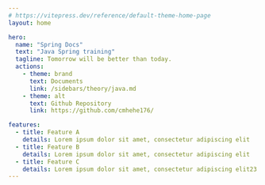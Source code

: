 ```yaml
---
# https://vitepress.dev/reference/default-theme-home-page
layout: home

hero:
  name: "Spring Docs"
  text: "Java Spring training"
  tagline: Tomorrow will be better than today.
  actions:
    - theme: brand
      text: Documents
      link: /sidebars/theory/java.md
    - theme: alt
      text: Github Repository
      link: https://github.com/cmhehe176/

features:
  - title: Feature A
    details: Lorem ipsum dolor sit amet, consectetur adipiscing elit
  - title: Feature B
    details: Lorem ipsum dolor sit amet, consectetur adipiscing elit
  - title: Feature C
    details: Lorem ipsum dolor sit amet, consectetur adipiscing elit23
---
```

